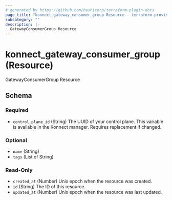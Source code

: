 ```yaml
---
# generated by https://github.com/hashicorp/terraform-plugin-docs
page_title: "konnect_gateway_consumer_group Resource - terraform-provider-konnect"
subcategory: ""
description: |-
  GatewayConsumerGroup Resource
---
```


# konnect_gateway_consumer_group (Resource)

GatewayConsumerGroup Resource



<!-- schema generated by tfplugindocs -->
## Schema

### Required

- `control_plane_id` (String) The UUID of your control plane. This variable is available in the Konnect manager. Requires replacement if changed.

### Optional

- `name` (String)
- `tags` (List of String)

### Read-Only

- `created_at` (Number) Unix epoch when the resource was created.
- `id` (String) The ID of this resource.
- `updated_at` (Number) Unix epoch when the resource was last updated.
